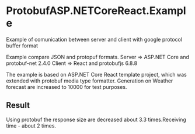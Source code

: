 # ProtobufASP.NETCoreReact.Example
Example of comunication between server and client with google protocol buffer format 

Example compare JSON and protopuf formats.
Server => ASP.NET Core and protobuf-net 2.4.0
Client => React and protobufjs 6.8.8

The example is based on ASP.NET Core React template project, which was extended with protobuf media type formatter. Generation on Weather forecast are increased to 10000 for test purposes.

## Result
Using protobuf the response size are decreased about 3.3 times.Receiving time - about 2 times.


